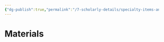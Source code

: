 ```yaml
---
{"dg-publish":true,"permalink":"/7-scholarly-details/specialty-items-and-materials/materials/materials/","noteIcon":""}
---
```


# Materials

